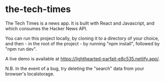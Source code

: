 # the-tech-times

The Tech Times is a news app. It is built with React and Javascript, and which consumes the Hacker News API. 

You can run this project locally, by cloning it to a directory of your choice, and then - in the root of the project - by running "npm install", followed by "npm run dev". 

A live demo is available at https://lighthearted-parfait-e8c535.netlify.app/. 

N.B. In the event of a bug, try deleting the "search" data from your browser's localstorage. 
